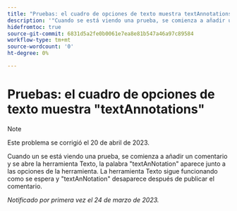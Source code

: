 ```yaml
---
title: "Pruebas: el cuadro de opciones de texto muestra textAnnotations"
description: '"Cuando se está viendo una prueba, se comienza a añadir un comentario y se abre la herramienta Texto, la palabra textAnNotation aparece junto a las opciones de la herramienta. La herramienta Texto sigue funcionando como se espera y textAnNotation desaparece después de publicar el comentario".'
hidefromtoc: true
source-git-commit: 6831d5a2fe0b0061e7ea8e81b547a46a97c89584
workflow-type: tm+mt
source-wordcount: '0'
ht-degree: 0%

---
```



# Pruebas: el cuadro de opciones de texto muestra &quot;textAnnotations&quot;

<!--This article is on the WF and WFP TOCs-->

>[!NOTE]
>
>Este problema se corrigió el 20 de abril de 2023.

Cuando un se está viendo una prueba, se comienza a añadir un comentario y se abre la herramienta Texto, la palabra &quot;textAnNotation&quot; aparece junto a las opciones de la herramienta. La herramienta Texto sigue funcionando como se espera y &quot;textAnNotation&quot; desaparece después de publicar el comentario.

_Notificado por primera vez el 24 de marzo de 2023._

